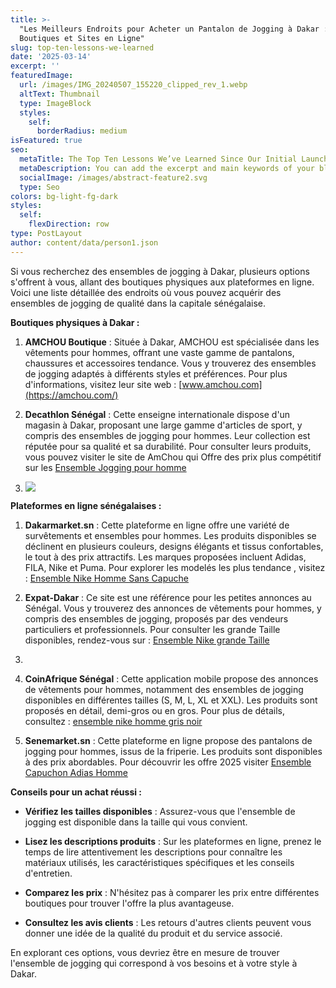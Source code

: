 ```yaml
---
title: >-
  "Les Meilleurs Endroits pour Acheter un Pantalon de Jogging à Dakar :
  Boutiques et Sites en Ligne"
slug: top-ten-lessons-we-learned
date: '2025-03-14'
excerpt: ''
featuredImage:
  url: /images/IMG_20240507_155220_clipped_rev_1.webp
  altText: Thumbnail
  type: ImageBlock
  styles:
    self:
      borderRadius: medium
isFeatured: true
seo:
  metaTitle: The Top Ten Lessons We’ve Learned Since Our Initial Launch
  metaDescription: You can add the excerpt and main keywords of your blog post here.
  socialImage: /images/abstract-feature2.svg
  type: Seo
colors: bg-light-fg-dark
styles:
  self:
    flexDirection: row
type: PostLayout
author: content/data/person1.json
---
```

Si vous recherchez des ensembles de jogging à Dakar, plusieurs options s'offrent à vous, allant des boutiques physiques aux plateformes en ligne. Voici une liste détaillée des endroits où vous pouvez acquérir des ensembles de jogging de qualité dans la capitale sénégalaise.

**Boutiques physiques à Dakar :**

1.  **AMCHOU Boutique** : Située à Dakar, AMCHOU est spécialisée dans les vêtements pour hommes, offrant une vaste gamme de pantalons, chaussures et accessoires tendance. Vous y trouverez des ensembles de jogging adaptés à différents styles et préférences. Pour plus d'informations, visitez leur site web : [www.amchou.com](https://amchou.com/)

2.  **Decathlon Sénégal** : Cette enseigne internationale dispose d'un magasin à Dakar, proposant une large gamme d'articles de sport, y compris des ensembles de jogging pour hommes. Leur collection est réputée pour sa qualité et sa durabilité. Pour consulter leurs produits, vous pouvez visiter le site de AmChou qui Offre des prix plus compétitif sur les  [Ensemble Jogging pour homme](https://amchou.com/ensemble-jogging-pour-homme/)

3.  ![](/images/IMG_20240507_155220_clipped_rev_1.webp)

**Plateformes en ligne sénégalaises :**

1.  **Dakarmarket.sn** : Cette plateforme en ligne offre une variété de survêtements et ensembles pour hommes. Les produits disponibles se déclinent en plusieurs couleurs, designs élégants et tissus confortables, le tout à des prix attractifs. Les marques proposées incluent Adidas, FILA, Nike et Puma. Pour explorer les modelés les plus tendance , visitez : [Ensemble Nike Homme Sans Capuche](https://amchou.com/ensemble-nike-homme-sans-capuche/)

2.  **Expat-Dakar** : Ce site est une référence pour les petites annonces au Sénégal. Vous y trouverez des annonces de vêtements pour hommes, y compris des ensembles de jogging, proposés par des vendeurs particuliers et professionnels. Pour consulter les grande Taille disponibles, rendez-vous sur : [Ensemble Nike grande Taille](https://amchou.com/ensemble-nike-grande-taille/)

3.

4.  **CoinAfrique Sénégal** : Cette application mobile propose des annonces de vêtements pour hommes, notamment des ensembles de jogging disponibles en différentes tailles (S, M, L, XL et XXL). Les produits sont proposés en détail, demi-gros ou en gros. Pour plus de détails, consultez : [ensemble nike homme gris noir](https://amchou.com/ensemble-nike-homme-gris-noir/)

5.  **Senemarket.sn** : Cette plateforme en ligne propose des pantalons de jogging pour hommes, issus de la friperie. Les produits sont disponibles à des prix abordables. Pour découvrir les offre 2025 visiter [Ensemble Capuchon Adias Homme](https://amchou.com/ensemble-capuchon-adias-homme/)

**Conseils pour un achat réussi :**

*   **Vérifiez les tailles disponibles** : Assurez-vous que l'ensemble de jogging est disponible dans la taille qui vous convient.

*   **Lisez les descriptions produits** : Sur les plateformes en ligne, prenez le temps de lire attentivement les descriptions pour connaître les matériaux utilisés, les caractéristiques spécifiques et les conseils d'entretien.

*   **Comparez les prix** : N'hésitez pas à comparer les prix entre différentes boutiques pour trouver l'offre la plus avantageuse.

*   **Consultez les avis clients** : Les retours d'autres clients peuvent vous donner une idée de la qualité du produit et du service associé.

En explorant ces options, vous devriez être en mesure de trouver l'ensemble de jogging qui correspond à vos besoins et à votre style à Dakar.
